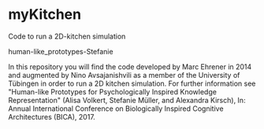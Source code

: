 # myKitchen
Code to run a 2D-kitchen simulation

human-like_prototypes-Stefanie

In this repository you will find the code developed by Marc Ehrener in 2014 and augmented by Nino Avsajanishvili as a member of the University of Tübingen in order to run a 2D kitchen simulation. For further information see "Human-like Prototypes for Psychologically Inspired Knowledge Representation" (Alisa Volkert, Stefanie Müller, and Alexandra Kirsch), In: Annual International Conference on Biologically Inspired Cognitive Architectures (BICA), 2017.
